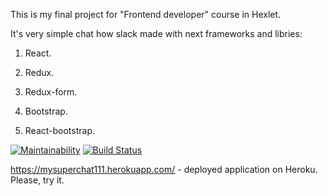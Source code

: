 This is my final project for "Frontend developer" course in Hexlet.

It's very simple chat how slack made with next frameworks and libries:

1) React.

2) Redux.

3) Redux-form.

4) Bootstrap.

5) React-bootstrap.

[![Maintainability](https://api.codeclimate.com/v1/badges/df58a6e2c958ef53147a/maintainability)](https://codeclimate.com/github/0TH0N/project-lvl4-s391/maintainability)
[![Build Status](https://travis-ci.com/0TH0N/project-lvl4-s391.svg?branch=master)](https://travis-ci.com/0TH0N/project-lvl4-s391)

https://mysuperchat111.herokuapp.com/ - deployed application on Heroku. Please, try it.